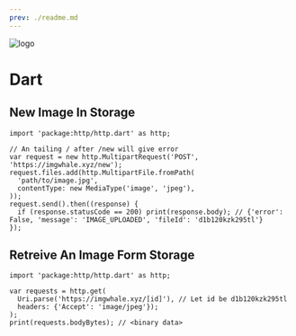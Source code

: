 ```yaml
---
prev: ./readme.md
---
```


![logo](https://dart.dev/assets/shared/dart/icon/64.png)

# Dart

## New Image In Storage

```dart{3-8}
import 'package:http/http.dart' as http;

// An tailing / after /new will give error
var request = new http.MultipartRequest('POST', 'https://imgwhale.xyz/new');
request.files.add(http.MultipartFile.fromPath(
  'path/to/image.jpg',
  contentType: new MediaType('image', 'jpeg'),
));
request.send().then((response) {
  if (response.statusCode == 200) print(response.body); // {'error': False, 'message': 'IMAGE_UPLOADED', 'fileId': 'd1b120kzk295tl'}
});
```

## Retreive An Image Form Storage

```dart{3-7}
import 'package:http/http.dart' as http;

var requests = http.get(
  Uri.parse('https://imgwhale.xyz/[id]'), // Let id be d1b120kzk295tl
  headers: {'Accept': 'image/jpeg'});
);
print(requests.bodyBytes); // <binary data>
```
